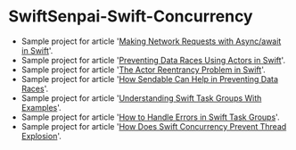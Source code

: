# SwiftSenpai-Swift-Concurrency
- Sample project for article '[Making Network Requests with Async/await in Swift](https://swiftsenpai.com/swift/async-await-network-requests/)'.
- Sample project for article '[Preventing Data Races Using Actors in Swift](https://swiftsenpai.com/swift/actor-prevent-data-race/)'.
- Sample project for article '[The Actor Reentrancy Problem in Swift](https://swiftsenpai.com/swift/actor-reentrancy-problem/)'.
- Sample project for article '[How Sendable Can Help in Preventing Data Races](https://swiftsenpai.com/swift/sendable-prevent-data-races/)'.
- Sample project for article '[Understanding Swift Task Groups With Examples](https://swiftsenpai.com/swift/understanding-task-groups/)'.
- Sample project for article '[How to Handle Errors in Swift Task Groups](https://swiftsenpai.com/swift/task-groups-error-handling/)'.
- Sample project for article '[How Does Swift Concurrency Prevent Thread Explosion](https://swiftsenpai.com/swift/swift-concurrency-prevent-thread-explosion/)'.
